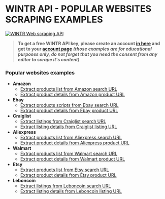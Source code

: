# WINTR API - POPULAR WEBSITES SCRAPING EXAMPLES

[![WINTR Web scraping API](https://www.wintr.com/app/template/favicon.png)](https://www.wintr.com)

> **To get a free WINTR API key, please create an account [in here](https://www.wintr.com) and get to your [account page](https://www.wintr.com/dashboard-account)** ***(those examples are for educational purposes only, do not forget that you need the consent from any editor to scrape it's content)*** 

### Popular websites examples

  - **Amazon**
    - [Extract products list from Amazon search URL](https://gist.github.com/wintrdotcom/XXXXXXXXXXXXXX)
    - [Extract product details from Amazon product URL](https://gist.github.com/wintrdotcom/XXXXXXXXXXXXXX)
  - **Ebay**
    - [Extract products scripts from Ebay search URL](https://gist.github.com/wintrdotcom/XXXXXXXXXXXXXX)
    - [Extract product details from Ebay product URL](https://gist.github.com/wintrdotcom/XXXXXXXXXXXXXX)
  - **Craiglist**
    - [Extract listings from Craiglist search URL](https://gist.github.com/wintrdotcom/XXXXXXXXXXXXXX)
    - [Extract listing details from Craiglist listing URL](https://gist.github.com/wintrdotcom/XXXXXXXXXXXXXX)
  - **Aliexpress**
    - [Extract products list from Aliexpress search URL](https://gist.github.com/wintrdotcom/XXXXXXXXXXXXXX)
    - [Extract product details from Aliexpress product URL](https://gist.github.com/wintrdotcom/XXXXXXXXXXXXXX)
  - **Walmart**
    - [Extract products list from Walmart search URL](https://gist.github.com/wintrdotcom/XXXXXXXXXXXXXX)
    - [Extract product details from Walmart product URL](https://gist.github.com/wintrdotcom/XXXXXXXXXXXXXX)
  - **Etsy**
    - [Extract products list from Etsy search URL](https://gist.github.com/wintrdotcom/XXXXXXXXXXXXXX)
    - [Extract product details from Etsy product URL](https://gist.github.com/wintrdotcom/XXXXXXXXXXXXXX)
  - **Leboncoin**
    - [Extract listings from Leboncoin search URL](https://gist.github.com/wintrdotcom/XXXXXXXXXXXXXX)
    - [Extract listing details from Leboncoin listing URL](https://gist.github.com/wintrdotcom/XXXXXXXXXXXXXX)
